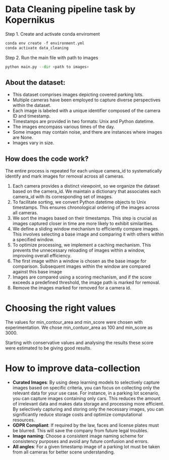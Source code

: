 # Data Cleaning pipeline task by Kopernikus

Step 1. Create and activate conda enviroment
```python
conda env create -f environment.yml
conda activate data_cleaning
```

Step 2. Run the main file with path to images
```python
python main.py --dir <path to images>
```

## About the dataset:

- This dataset comprises images depicting covered parking lots.
- Multiple cameras have been employed to capture diverse perspectives within the dataset.
- Each image is labeled with a unique identifier composed of the camera ID and timestamp.
- Timestamps are provided in two formats: Unix and Python datetime.
- The images encompass various times of the day.
- Some images may contain noise, and there are instances where images are None.
- Images vary in size.

## How does the code work?

The entire process is repeated for each unique camera_id to systematically identify and mark images for removal across all cameras.

1. Each camera provides a distinct viewpoint, so we organize the dataset based on the camera_id. We maintain a dictionary that associates each camera_id with its corresponding set of images.
2. To facilitate sorting, we convert Python datetime objects to Unix timestamps. This ensures chronological ordering of the images across all cameras.
3. We sort the images based on their timestamps. This step is crucial as images captured closer in time are more likely to exhibit similarities.
4. We define a sliding window mechanism to efficiently compare images. This involves selecting a base image and comparing it with others within a specified window.
5. To optimize processing, we implement a caching mechanism. This prevents the unnecessary reloading of images within a window, improving overall efficiency.
6. The first image within a window is chosen as the base image for comparison. Subsequent images within the window are compared against this base image
7. Images are compared using a scoring mechanism, and if the score exceeds a predefined threshold, the image path is marked for removal.
8. Remove the images marked for removed for a camera id.


# Choosing the right values

The values for min_contour_area and min_score were chosen with experimentation.
We chose  min_contuor_area as 100 and min_score as 3000.

Starting with conservative values and analysing the results these score were estimated to be giving good results.

# How to improve data-collection

- **Curated Images**: By using deep learning models to selectively capture images based on specific criteria, you can focus on collecting only the relevant data for your use case. For instance, in a parking lot scenario, you can capture images containing only cars. This reduces the amount of irrelevant data and makes data storage and processing more efficient. By selectively capturing and storing only the necessary images, you can significantly reduce storage costs and optimize computational resources.
- **GDPR Compliant**: If required by the law, faces and license plates must be blurred. This will save the company from future legal troubles.
- **Image naming**: Choose a consistent image naming scheme for consistency purposes and avoid any future confusion and errors.
- **All angles**: For a given timestamp image of a parking lot must be taken from all cameras for better scene understanding.

